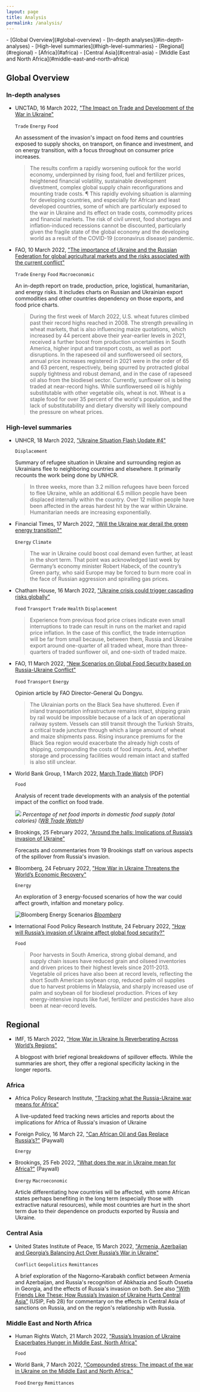 ```yaml
---
layout: page
title: Analysis
permalink: /analysis/
---
```


<div markdown="1" class="toc">
- [Global Overview](#global-overview)
  - [In-depth analyses](#in-depth-analyses)
  - [High-level summaries](#high-level-summaries)
- [Regional](#regional)
  - [Africa](#africa)
  - [Central Asia](#central-asia)
  - [Middle East and North Africa](#middle-east-and-north-africa)
</div>

## Global Overview

### In-depth analyses

- UNCTAD, 16 March 2022, ["The Impact on Trade and Development of the War in Ukraine"](https://unctad.org/system/files/official-document/osginf2022d1_en.pdf)
  
  `Trade` `Energy` `Food`

  An assessment of the invasion's impact on food items and countries exposed to supply shocks, on transport, on finance and investment, and on energy transition, with a focus throughout on consumer price increases.

  > The results confirm a rapidly worsening outlook for the world economy, underpinned by rising food, fuel and fertilizer prices, heightened financial volatility, sustainable development divestment, complex global supply chain reconfigurations and mounting trade costs. ¶ This rapidly evolving situation is alarming for developing countries, and especially for African and least developed countries, some of which are particularly exposed to the war in Ukraine and its effect on trade costs, commodity prices and financial markets. The risk of civil unrest, food shortages and inflation-induced recessions cannot be discounted, particularly given the fragile state of the global economy and the developing world as a result of the COVID-19 (coronavirus disease) pandemic.

- FAO, 10 March 2022, ["The importance of Ukraine and the Russian Federation for global agricultural markets and the risks associated with the current conflict"](https://www.fao.org/fileadmin/user_upload/faoweb/2022/Info-Note-Ukraine-Russian-Federation.pdf)

  `Trade` `Energy` `Food` `Macroeconomic`
  
  An in-depth report on trade, production, price, logistical, humanitarian, and energy risks. It includes charts on Russian and Ukrainian export commodities and other countries dependency on those exports, and food price charts.
  
  > During the first week of March 2022, U.S. wheat futures climbed past their record highs reached in 2008. The strength prevailing in wheat markets, that is also influencing maize quotations, which increased by 44 percent above their year-earlier levels in 2021, received a further boost from production uncertainties in South America, higher input and transport costs, as well as port disruptions. In the rapeseed oil and sunflowerseed oil sectors, annual price increases registered in 2021 were in the order of 65 and 63 percent, respectively, being spurred by protracted global supply tightness and robust demand, and in the case of rapeseed oil also from the biodiesel sector. Currently, sunflower oil is being traded at near-record highs. While sunflowerseed oil is highly substitutable with other vegetable oils, wheat is not. Wheat is a staple food for over 35 percent of the world's population, and the lack of substitutability and dietary diversity will likely compound the pressure on wheat prices.
  


### High-level summaries
- UNHCR, 18 March 2022, ["Ukraine Situation Flash Update #4"](https://data2.unhcr.org/en/documents/details/91448)
  
  `Displacement` 

  Summary of refugee situation in Ukraine and surrounding region as Ukrainians flee to neighboring countries and elsewhere. It primarily recounts the work being done by UNHCR.

  > In three weeks, more than 3.2 million refugees have been forced to flee Ukraine, while an additional 6.5 million people have been displaced internally within the country. Over 12 million people have been affected in the areas hardest hit by the war within Ukraine. Humanitarian needs are increasing exponentially.

- Financial Times, 17 March 2022, ["Will the Ukraine war derail the green energy transition?"](https://www.ft.com/content/93eb06ec-ba6c-4ad2-8fae-5b66235632b2)

  `Energy` `Climate`

  > The war in Ukraine could boost coal demand even further, at least in the short term. That point was acknowledged last week by Germany’s economy minister Robert Habeck, of the country’s Green party, who said Europe may be forced to burn more coal in the face of Russian aggression and spiralling gas prices.

- Chatham House, 16 March 2022, ["Ukraine crisis could trigger cascading risks globally"](https://www.chathamhouse.org/2022/03/ukraine-crisis-could-trigger-cascading-risks-globally)
  
  `Food` `Transport` `Trade` `Health` `Displacement`

  > Experience from previous food price crises indicate even small interruptions to trade can result in runs on the market and rapid price inflation. In the case of this conflict, the trade interruption will be far from small because, between them, Russia and Ukraine export around one-quarter of all traded wheat, more than three-quarters of traded sunflower oil, and one-sixth of traded maize.

- FAO, 11 March 2022, ["New Scenarios on Global Food Security based on Russia-Ukraine Conflict"](https://www.fao.org/director-general/news/news-article/en/c/1476480)
  
  `Food` `Transport` `Energy`

  Opinion article by FAO Director-General Qu Dongyu.

  > The Ukrainian ports on the Black Sea have shuttered. Even if inland transportation infrastructure remains intact, shipping grain by rail would be impossible because of a lack of an operational railway system. Vessels can still transit through the Turkish Straits, a critical trade juncture through which a large amount of wheat and maize shipments pass. Rising insurance premiums for the Black Sea region would exacerbate the already high costs of shipping, compounding the costs of food imports. And, whether storage and processing facilities would remain intact and staffed is also still unclear.

- World Bank Group, 1 March 2022, [March Trade Watch](https://documents1.worldbank.org/curated/en/723261646946500683/pdf/Trade-Watch-March-2022.pdf) (PDF)

  `Food`
  
  Analysis of recent trade developments with an analysis of the potential impact of the conflict on food trade.

  ![](assets/img/wb-net-food-imports.png)
  *Percentage of net food imports in domestic food supply (total calories) ([WB Trade Watch](https://documents1.worldbank.org/curated/en/723261646946500683/pdf/Trade-Watch-March-2022.pdf))*


- Brookings, 25 February 2022, ["Around the halls: Implications of Russia’s invasion of Ukraine"](https://www.brookings.edu/blog/order-from-chaos/2022/02/25/around-the-halls-implications-of-russias-invasion-of-ukraine/)
  
  Forecasts and commentaries from 19 Brookings staff on various aspects of the spillover from Russia's invasion.

- Bloomberg, 24 February 2022, ["How War in Ukraine Threatens the World’s Economic Recovery"](https://www.bloomberg.com/news/features/2022-02-25/war-in-ukraine-how-the-ukraine-russia-conflict-could-impact-the-global-economy)
  
  `Energy`

  An exploration of 3 energy-focused scenarios of how the war could affect growth, infaltion and monetary policy.

  ![Bloomberg Energy Scenarios](assets/img/bloomberg-energy-scenarios.png)
  *[Bloomberg](https://www.bloomberg.com/news/features/2022-02-25/war-in-ukraine-how-the-ukraine-russia-conflict-could-impact-the-global-economy)*

- International Food Policy Research Institute, 24 February 2022, ["How will Russia’s invasion of Ukraine affect global food security?"](https://www.ifpri.org/blog/how-will-russias-invasion-ukraine-affect-global-food-security)

  `Food`

  > Poor harvests in South America, strong global demand, and supply chain issues have reduced grain and oilseed inventories and driven prices to their highest levels since 2011-2013. Vegetable oil prices have also been at record levels, reflecting the short South American soybean crop, reduced palm oil supplies due to harvest problems in Malaysia, and sharply increased use of palm and soybean oil for biodiesel production. Prices of key energy-intensive inputs like fuel, fertilizer and pesticides have also been at near-record levels.

## Regional 

- IMF, 15 March 2022, ["How War in Ukraine Is Reverberating Across World’s Regions"](https://blogs.imf.org/2022/03/15/how-war-in-ukraine-is-reverberating-across-worlds-regions/)
  
  A blogpost with brief regional breakdowns of spillover effects. While the summaries are short, they offer a regional specificity lacking in the longer reports. 

### Africa
- Africa Policy Research Institute, ["Tracking what the Russia-Ukraine war means for Africa"](https://afripoli.org/tracking-what-the-russia-ukraine-war-means-for-africa)

  A live-updated feed tracking news articles and reports about the implications for Africa of Russia's invasion of Ukraine
- Foreign Policy, 16 March 22, ["Can African Oil and Gas Replace Russia’s?"](https://foreignpolicy.com/2022/03/16/ukraine-russia-war-africa-oil-lng/) (Paywall)

  `Energy`

- Brookings, 25 Feb 2022, ["What does the war in Ukraine mean for Africa?"](https://www.brookings.edu/blog/africa-in-focus/2022/02/25/what-does-the-war-in-ukraine-mean-for-africa/) (Paywall)

  `Energy` `Macroeconomic`

  Article differentiating how countries will be affected, with some African states perhaps benefiting in the long term (especially those with extractive natural resources), while most countries are hurt in the short term due to their dependence on products exported by Russia and Ukraine.

### Central Asia
- United States Institute of Peace, 15 March 2022, ["Armenia, Azerbaijan and Georgia’s Balancing Act Over Russia’s War in Ukraine"](https://www.usip.org/publications/2022/03/armenia-azerbaijan-and-georgias-balancing-act-over-russias-war-ukraine)

  `Conflict` `Geopolitics` `Remittances`

  A brief exploration of the Nagorno–Karabakh conflict between Armenia and Azerbaijan, and Russia's recognition of Abkhazia and South Ossetia in Georgia, and the effects of Russia's invasion on both. See also ["With Friends Like These: How Russia’s Invasion of Ukraine Hurts Central Asia"](https://www.usip.org/publications/2022/02/friends-these-how-russias-invasion-ukraine-hurts-central-asia) (USIP, Feb 28) for commentary on the effects in Central Asia of sanctions on Russia, and on the region's relationship with Russia.
### Middle East and North Africa
- Human Rights Watch, 21 March 2022, ["Russia’s Invasion of Ukraine Exacerbates Hunger in Middle East, North Africa"](https://www.hrw.org/news/2022/03/21/russias-invasion-ukraine-exacerbates-hunger-middle-east-north-africa#)

  `Food`

- World Bank, 7 March 2022, ["Compounded stress: The impact of the war in Ukraine on the Middle East and North Africa."](https://blogs.worldbank.org/arabvoices/compounded-stress-impact-war-ukraine-middle-east-and-north-africa)
  
  `Food` `Energy` `Remittances`